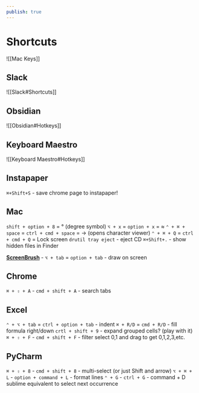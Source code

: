 ```yaml
---
publish: true
---
```

# Shortcuts

![[Mac Keys]]

## Slack
![[Slack#Shortcuts]]


## Obsidian
![[Obsidian#Hotkeys]]

## Keyboard Maestro
![[Keyboard Maestro#Hotkeys]]

## Instapaper
`⌘+Shift+S` - save chrome page to instapaper!

## Mac
`shift + option + 8` = ° (degree symbol)
`⌥ + x` = `option + x` = ≈
`⌃ + ⌘ + space` = `ctrl + cmd + space` = → (opens character viewer)
`⌃ + ⌘ + Q` = `ctrl + cmd + Q` = Lock screen
`drutil tray eject` - eject CD
`⌘+Shift+.` - show hidden files in Finder


[**ScreenBrush**](https://imagestudiopro.com/screenbrush/)
	- `⌥ + tab` = `option + tab` - draw on screen

## Chrome
`⌘ + ⇧ + A` - `cmd + shift + A` - search tabs

## Excel
`⌃ + ⌥ + tab` = `ctrl + option + tab` - indent
`⌘ + R/D` = `cmd + R/D` - fill formula right/down
`crtl + shift + 9` - expand grouped cells? (play with it)
`⌘ + ⇧ + F` - `cmd + shift + F` - filter
select 0,1 and drag to get 0,1,2,3,etc.


## PyCharm
`⌘ + ⇧ + 8` - `cmd + shift + 8` - multi-select (or just Shift and arrow)
`⌥ + ⌘ + L` - `option + command + L` - format lines
`⌃ + G` - `ctrl + G` - command + D sublime equivalent to select next occurrence

